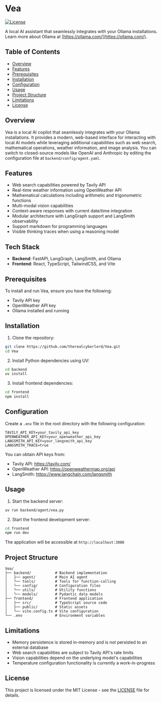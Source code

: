 # Vea

[![License](https://img.shields.io/badge/License-MIT-blue.svg)](LICENSE)

A local AI assistant that seamlessly integrates with your Ollama installations. Learn more about Ollama at [https://ollama.com/](https://ollama.com/).

## Table of Contents

- [Overview](#overview)
- [Features](#features)
- [Prerequisites](#prerequisites)
- [Installation](#installation)
- [Configuration](#configuration)
- [Usage](#usage)
- [Project Structure](#project-structure)
- [Limitations](#limitations)
- [License](#license)

## Overview

Vea is a local AI copilot that seamlessly integrates with your Ollama installations. It provides a modern, web-based interface for interacting with local AI models while leveraging additional capabilities such as web search, mathematical operations, weather information, and image analysis. You can switch to closed-source models like OpenAI and Anthropic by editing the configuration file at `backend/config/agent.yaml`.

## Features

- Web search capabilities powered by Tavily API
- Real-time weather information using OpenWeather API
- Mathematical calculations including arithmetic and trigonometric functions
- Multi-modal vision capabilities
- Context-aware responses with current date/time integration
- Modular architecture with LangGraph support and LangSmith observability
- Support markdown for programming languages
- Visible thinking traces when using a reasoning model

## Tech Stack

- **Backend**: FastAPI, LangGraph, LangSmith, and Ollama
- **Frontend**: React, TypeScript, TailwindCSS, and Vite

## Prerequisites

To install and run Vea, ensure you have the following:

- Tavily API key
- OpenWeather API key
- Ollama installed and running

## Installation

1. Clone the repository:

```bash
git clone https://github.com/therealcyberlord/Vea.git
cd Vea
```

2. Install Python dependencies using UV:

```bash
cd backend
uv install
```

3. Install frontend dependencies:

```bash
cd frontend
npm install
```

## Configuration

Create a `.env` file in the root directory with the following configuration:

```
TAVILY_API_KEY=your_tavily_api_key
OPENWEATHER_API_KEY=your_openweather_api_key
LANGSMITH_API_KEY=your_langsmith_api_key
LANGSMITH_TRACE=true
```

You can obtain API keys from:

- Tavily API: https://tavily.com/
- OpenWeather API: https://openweathermap.org/api
- LangSmith: https://www.langchain.com/langsmith

## Usage

1. Start the backend server:

```bash
uv run backend/agent/vea.py
```

2. Start the frontend development server:

```bash
cd frontend
npm run dev
```

The application will be accessible at `http://localhost:3000`

## Project Structure

```
Vea/
├── backend/           # Backend implementation
│   ├── agent/         # Main AI agent
│   └── tools/         # Tools for function-calling
│   └── config/        # Configuration files
│   └── utils/         # Utility functions
│   └── models/        # Pydantic data models
├── frontend/          # Frontend application
│   ├── src/           # TypeScript source code
│   ├── public/        # Static assets
│   └── vite.config.ts # Vite configuration
└── .env               # Environment variables
```

## Limitations

- Memory persistence is stored in-memory and is not persisted to an external database
- Web search capabilities are subject to Tavily API's rate limits
- Vision capabilities depend on the underlying model's capabilities
- Temperature configuration functionality is currently a work-in-progress

## License

This project is licensed under the MIT License - see the [LICENSE](LICENSE) file for details.
